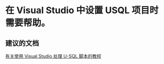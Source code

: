 <properties
    pageTitle="I need help setting up a USQL project in Visual Studio."
    description="在 Visual Studio 中设置 USQL 项目时需要帮助。"
    service="Microsoft.DataLakeAnalytics"
    resource="accounts"
    authors="wmeng-msft"
    displayOrder="1"
    selfHelpType="resource"
    supportTopicIds=""
    resourceTags=""
    productPesIds=""
    cloudEnvironments="public"
/>


# <a name="i-need-help-setting-up-a-usql-project-in-visual-studio"></a>在 Visual Studio 中设置 USQL 项目时需要帮助。

## <a name="recommended-documents"></a>**建议的文档**
[有关使用 Visual Studio 处理 U-SQL 脚本的教程](https://azure.microsoft.com/documentation/articles/data-lake-analytics-data-lake-tools-get-started/)



<!--HONumber=Nov16_HO2-->


